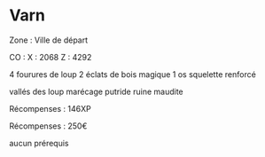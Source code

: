 # Varn

Zone : Ville de départ&#x20;

CO : X : 2068 Z : 4292

4 fourures de loup 2 éclats de bois magique 1 os squelette renforcé

vallés des loup marécage putride ruine maudite

Récompenses : 146XP

Récompenses : 250€

aucun prérequis
